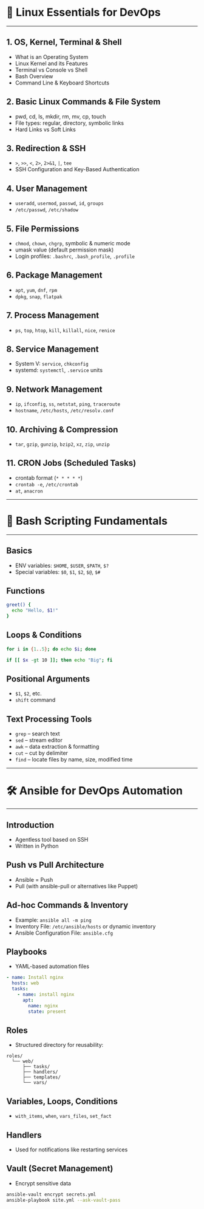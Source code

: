 # 🐧 Linux Essentials for DevOps
---
## 1. OS, Kernel, Terminal & Shell
- What is an Operating System
- Linux Kernel and its Features
- Terminal vs Console vs Shell
- Bash Overview
- Command Line & Keyboard Shortcuts

## 2. Basic Linux Commands & File System
- pwd, cd, ls, mkdir, rm, mv, cp, touch
- File types: regular, directory, symbolic links
- Hard Links vs Soft Links

## 3. Redirection & SSH
- `>`, `>>`, `<`, `2>`, `2>&1`, `|`, `tee`
- SSH Configuration and Key-Based Authentication

## 4. User Management
- `useradd`, `usermod`, `passwd`, `id`, `groups`
- `/etc/passwd`, `/etc/shadow`

## 5. File Permissions
- `chmod`, `chown`, `chgrp`, symbolic & numeric mode
- umask value (default permission mask)
- Login profiles: `.bashrc`, `.bash_profile`, `.profile`

## 6. Package Management
- `apt`, `yum`, `dnf`, `rpm`
- `dpkg`, `snap`, `flatpak`

## 7. Process Management
- `ps`, `top`, `htop`, `kill`, `killall`, `nice`, `renice`

## 8. Service Management
- System V: `service`, `chkconfig`
- systemd: `systemctl`, `.service` units

## 9. Network Management
- `ip`, `ifconfig`, `ss`, `netstat`, `ping`, `traceroute`
- `hostname`, `/etc/hosts`, `/etc/resolv.conf`

## 10. Archiving & Compression
- `tar`, `gzip`, `gunzip`, `bzip2`, `xz`, `zip`, `unzip`

## 11. CRON Jobs (Scheduled Tasks)
- crontab format (`* * * * *`)
- `crontab -e`, `/etc/crontab`
- `at`, `anacron`

---

# 📜 Bash Scripting Fundamentals

---

## Basics
- ENV variables: `$HOME`, `$USER`, `$PATH`, `$?`
- Special variables: `$0`, `$1`, `$2`, `$@`, `$#`

## Functions
```bash
greet() {
  echo "Hello, $1!"
}
````

## Loops & Conditions

```bash
for i in {1..5}; do echo $i; done

if [[ $x -gt 10 ]]; then echo "Big"; fi
```

## Positional Arguments

* `$1`, `$2`, etc.
* `shift` command

## Text Processing Tools

* `grep` – search text
* `sed` – stream editor
* `awk` – data extraction & formatting
* `cut` – cut by delimiter
* `find` – locate files by name, size, modified time

---

# 🛠️ Ansible for DevOps Automation

---

## Introduction

* Agentless tool based on SSH
* Written in Python

## Push vs Pull Architecture

* Ansible = Push
* Pull (with ansible-pull or alternatives like Puppet)

## Ad-hoc Commands & Inventory

* Example: `ansible all -m ping`
* Inventory File: `/etc/ansible/hosts` or dynamic inventory
* Ansible Configuration File: `ansible.cfg`

## Playbooks

* YAML-based automation files

```yaml
- name: Install nginx
  hosts: web
  tasks:
    - name: install nginx
      apt:
        name: nginx
        state: present
```

## Roles

* Structured directory for reusability:

```
roles/
  └── web/
      ├── tasks/
      ├── handlers/
      ├── templates/
      └── vars/
```

## Variables, Loops, Conditions

* `with_items`, `when`, `vars_files`, `set_fact`

## Handlers

* Used for notifications like restarting services

## Vault (Secret Management)

* Encrypt sensitive data

```bash
ansible-vault encrypt secrets.yml
ansible-playbook site.yml --ask-vault-pass
```
